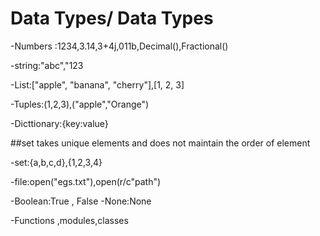 # Data Types/ Data Types
-Numbers :1234,3.14,3+4j,011b,Decimal(),Fractional()


-string:"abc","123

-List:["apple", "banana", "cherry"],[1, 2, 3]

-Tuples:(1,2,3),("apple","Orange")

-Dicttionary:{key:value}


##set  takes unique  elements and does not maintain the order of element

-set:{a,b,c,d},{1,2,3,4}

-file:open("egs.txt"),open(r/c"path")

-Boolean:True , False
-None:None

-Functions ,modules,classes